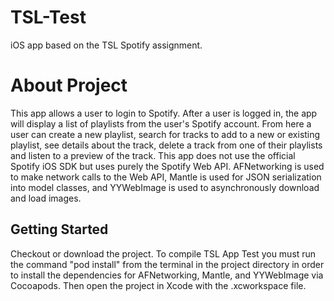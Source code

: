 # TSL-Test
iOS app based on the TSL Spotify assignment.

# About Project 

This app allows a user to login to Spotify. After a user is logged in, the app will display a list of playlists from the user's Spotify account. From here a user can create a new playlist, search for tracks to add to a new or existing playlist, see details about the track, delete a track from one of their playlists and listen to a preview of the track. This app does not use the official Spotify iOS SDK but uses purely the Spotify Web API. AFNetworking is used to make network calls to the Web API, Mantle is used for JSON serialization into model classes, and YYWebImage is used to asynchronously download and load images. 

## Getting Started

Checkout or download the project. To compile TSL App Test you must run the command "pod install" from the terminal in the project directory in order to install the dependencies for AFNetworking, Mantle, and YYWebImage via Cocoapods. Then open the project in Xcode with the .xcworkspace file.
